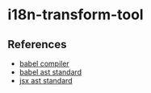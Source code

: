 # i18n-transform-tool

## References

- [babel compiler](https://babeljs.io/)
- [babel ast standard](https://github.com/babel/babel/blob/main/packages/babel-parser/ast/spec.md)
- [jsx ast standard](https://github.com/babel/babel/blob/main/packages/babel-parser/ast/spec.md)
